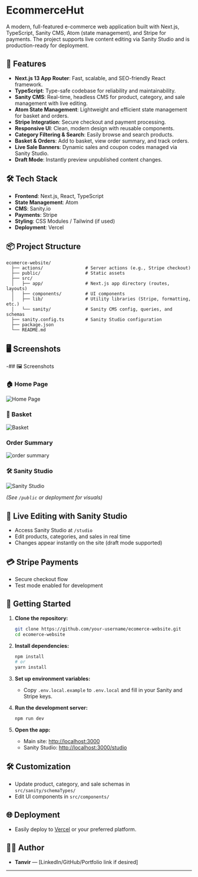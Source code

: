 # EcommerceHut

A modern, full-featured e-commerce web application built with Next.js, TypeScript, Sanity CMS, Atom (state management), and Stripe for payments. The project supports live content editing via Sanity Studio and is production-ready for deployment.

## 🚀 Features

- **Next.js 13 App Router**: Fast, scalable, and SEO-friendly React framework.
- **TypeScript**: Type-safe codebase for reliability and maintainability.
- **Sanity CMS**: Real-time, headless CMS for product, category, and sale management with live editing.
- **Atom State Management**: Lightweight and efficient state management for basket and orders.
- **Stripe Integration**: Secure checkout and payment processing.
- **Responsive UI**: Clean, modern design with reusable components.
- **Category Filtering & Search**: Easily browse and search products.
- **Basket & Orders**: Add to basket, view order summary, and track orders.
- **Live Sale Banners**: Dynamic sales and coupon codes managed via Sanity Studio.
- **Draft Mode**: Instantly preview unpublished content changes.

## 🛠️ Tech Stack

- **Frontend**: Next.js, React, TypeScript
- **State Management**: Atom
- **CMS**: Sanity.io
- **Payments**: Stripe
- **Styling**: CSS Modules / Tailwind (if used)
- **Deployment**: Vercel

## 📦 Project Structure

```
ecomerce-website/
  ├── actions/                # Server actions (e.g., Stripe checkout)
  ├── public/                 # Static assets
  ├── src/
  │   ├── app/                # Next.js app directory (routes, layouts)
  │   ├── components/         # UI components
  │   ├── lib/                # Utility libraries (Stripe, formatting, etc.)
  │   └── sanity/             # Sanity CMS config, queries, and schemas
  ├── sanity.config.ts        # Sanity Studio configuration
  ├── package.json
  └── README.md
```

## 🖥️ Screenshots

-## 🖼️ Screenshots

### 🏠 Home Page

![Home Page](./public/screenshots/homepage.png)

### 🛒 Basket

![Basket](./public/screenshots/my_basket.png)

### Order Summary

![order summary](./public/screenshots/my_orders.png)

### 🛠️ Sanity Studio

![Sanity Studio](./public/screenshots/sanity_studio_for_live_editing.png)

_(See `/public` or deployment for visuals)_

## 📝 Live Editing with Sanity Studio

- Access Sanity Studio at `/studio`
- Edit products, categories, and sales in real time
- Changes appear instantly on the site (draft mode supported)

## 💳 Stripe Payments

- Secure checkout flow
- Test mode enabled for development

## 🏁 Getting Started

1. **Clone the repository:**

   ```bash
   git clone https://github.com/your-username/ecomerce-website.git
   cd ecomerce-website
   ```

2. **Install dependencies:**

   ```bash
   npm install
   # or
   yarn install
   ```

3. **Set up environment variables:**

   - Copy `.env.local.example` to `.env.local` and fill in your Sanity and Stripe keys.

4. **Run the development server:**

   ```bash
   npm run dev
   ```

5. **Open the app:**
   - Main site: [http://localhost:3000](http://localhost:3000)
   - Sanity Studio: [http://localhost:3000/studio](http://localhost:3000/studio)

## 🛠️ Customization

- Update product, category, and sale schemas in `src/sanity/schemaTypes/`
- Edit UI components in `src/components/`

## 🌐 Deployment

- Easily deploy to [Vercel](https://vercel.com/) or your preferred platform.

## 🙋‍♂️ Author

- **Tanvir** — [LinkedIn/GitHub/Portfolio link if desired]

---
